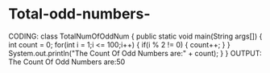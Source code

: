 # Total-odd-numbers-

CODING:
class TotalNumOfOddNum
{
public static void main(String args[])
{
int count = 0;
for(int i = 1;i <= 100;i++)
{
if(i % 2 != 0)
{
count++;
}
}
System.out.println("The Count Of Odd Numbers are:" + count);
}
}
OUTPUT:
The Count Of Odd Numbers are:50
